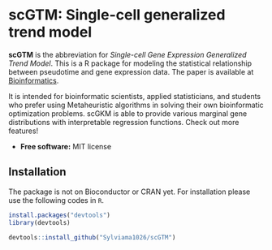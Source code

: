 # scGTM: Single-cell generalized trend model

**scGTM** is the abbreviation for *Single-cell Gene Expression Generalized Trend Model*. This is a R package for modeling the statistical relationship between pseudotime and gene expression data. The paper is available at [Bioinformatics](https://doi.org/10.1093/bioinformatics/btac423).

It is intended for bioinformatic scientists, applied statisticians, and students who prefer using Metaheuristic algorithms in solving their own bioinformatic optimization problems. scGKM is able to provide various marginal gene distributions with interpretable regression functions. Check out more features!

* **Free software:** MIT license

Installation
------------

The package is not on Bioconductor or CRAN yet. For installation please use the following codes in `R`.

``` r
install.packages("devtools")
library(devtools)

devtools::install_github("Sylviama1026/scGTM")
```
